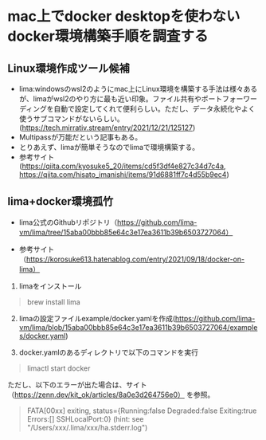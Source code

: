 # mac上でdocker desktopを使わないdocker環境構築手順を調査する

## Linux環境作成ツール候補
- lima:windowsのwsl2のようにmac上にLinux環境を構築する手法は様々あるが、limaがwsl2のやり方に最も近い印象。ファイル共有やポートフォーワーディングを自動で設定してくれて便利らしい。ただし、データ永続化やよく使うサブコマンドがないらしい。
(https://tech.mirrativ.stream/entry/2021/12/21/125127)
- Multipassが万能だという記事もある。
- とりあえず、limaが簡単そうなのでlimaで環境構築する。
- 参考サイト(https://qiita.com/kyosuke5_20/items/cd5f3df4e827c34d7c4a, https://qiita.com/hisato_imanishi/items/91d6881ff7c4d55b9ec4)
## lima+docker環境孤竹
- lima公式のGithubリポジトリ（https://github.com/lima-vm/lima/tree/15aba00bbb85e64c3e17ea3611b39b6503727064）

- 参考サイト（https://korosuke613.hatenablog.com/entry/2021/09/18/docker-on-lima）

1. limaをインストール
> brew install lima

2. limaの設定ファイルexample/docker.yamlを作成(https://github.com/lima-vm/lima/blob/15aba00bbb85e64c3e17ea3611b39b6503727064/examples/docker.yaml)

3. docker.yamlのあるディレクトリで以下のコマンドを実行
> limactl start docker

ただし、以下のエラーが出た場合は、サイト（https://zenn.dev/kit_ok/articles/8a0e3d264756e0）
を参照。
>FATA[00xx] exiting, status={Running:false Degraded:false Exiting:true Errors:[] SSHLocalPort:0} (hint: see "/Users/xxx/.lima/xxx/ha.stderr.log")


